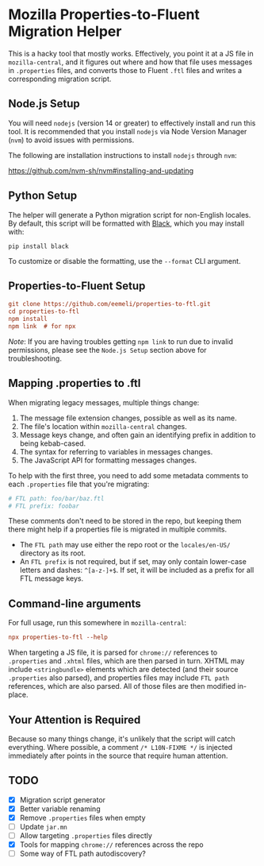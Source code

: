 # Mozilla Properties-to-Fluent Migration Helper

This is a hacky tool that mostly works.
Effectively, you point it at a JS file in `mozilla-central`,
and it figures out where and how that file uses messages in `.properties` files,
and converts those to Fluent `.ftl` files and writes a corresponding migration script.

## Node.js Setup

You will need `nodejs` (version 14 or greater) to effectively install and run this tool.
It is recommended that you install `nodejs` via Node Version Manager (`nvm`) to avoid issues with permissions.

The following are installation instructions to install `nodejs` through `nvm`:

https://github.com/nvm-sh/nvm#installing-and-updating

## Python Setup

The helper will generate a Python migration script for non-English locales.
By default, this script will be formatted with [Black](https://black.readthedocs.io/en/stable/),
which you may install with:

```
pip install black
```

To customize or disable the formatting, use the `--format` CLI argument.

## Properties-to-Fluent Setup

```ini
git clone https://github.com/eemeli/properties-to-ftl.git
cd properties-to-ftl
npm install
npm link  # for npx
```

_Note_: If you are having troubles getting `npm link` to run due to invalid permissions, please see the `Node.js Setup` section above for troubleshooting.

## Mapping .properties to .ftl

When migrating legacy messages, multiple things change:

1. The message file extension changes, possible as well as its name.
2. The file's location within `mozilla-central` changes.
3. Message keys change, and often gain an identifying prefix in addition to being kebab-cased.
4. The syntax for referring to variables in messages changes.
5. The JavaScript API for formatting messages changes.

To help with the first three, you need to add some metadata comments to each `.properties` file that you're migrating:

```ini
# FTL path: foo/bar/baz.ftl
# FTL prefix: foobar
```

These comments don't need to be stored in the repo,
but keeping them there might help if a properties file is migrated in multiple commits.

- The `FTL path` may use either the repo root or the `locales/en-US/` directory as its root.
- An `FTL prefix` is not required, but if set, may only contain lower-case letters and dashes: `^[a-z-]+$`.
  If set, it will be included as a prefix for all FTL message keys.

## Command-line arguments

For full usage, run this somewhere in `mozilla-central`:

```ini
npx properties-to-ftl --help
```

When targeting a JS file, it is parsed for `chrome://` references to `.properties` and `.xhtml` files,
which are then parsed in turn.
XHTML may include `<stringbundle>` elements which are detected (and their source `.properties` also parsed),
and properties files may include `FTL path` references, which are also parsed.
All of those files are then modified in-place.

## Your Attention is Required

Because so many things change, it's unlikely that the script will catch everything.
Where possible, a comment `/* L10N-FIXME */` is injected immediately after points in the source that require human attention.

## TODO

- [x] Migration script generator
- [x] Better variable renaming
- [x] Remove `.properties` files when empty
- [ ] Update `jar.mn`
- [ ] Allow targeting `.properties` files directly
- [x] Tools for mapping `chrome://` references across the repo
- [ ] Some way of FTL path autodiscovery?
